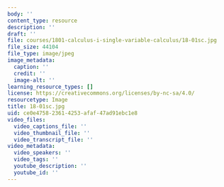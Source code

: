 ```yaml
---
body: ''
content_type: resource
description: ''
draft: ''
file: courses/1801-calculus-i-single-variable-calculus/18-01sc.jpg
file_size: 44104
file_type: image/jpeg
image_metadata:
  caption: ''
  credit: ''
  image-alt: ''
learning_resource_types: []
license: https://creativecommons.org/licenses/by-nc-sa/4.0/
resourcetype: Image
title: 18-01sc.jpg
uid: ce0e4758-2361-4253-afaf-47ad91ebc1e8
video_files:
  video_captions_file: ''
  video_thumbnail_file: ''
  video_transcript_file: ''
video_metadata:
  video_speakers: ''
  video_tags: ''
  youtube_description: ''
  youtube_id: ''
---
```

